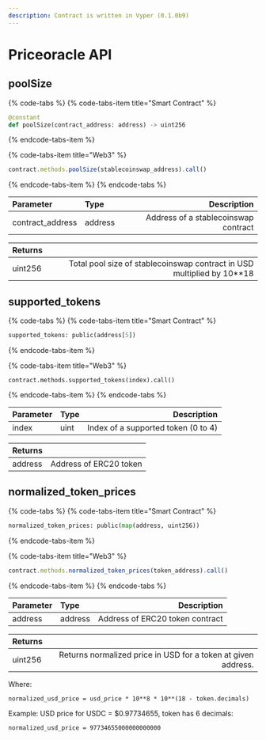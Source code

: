 ```yaml
---
description: Contract is written in Vyper (0.1.0b9)
---
```


# Priceoracle API

## poolSize

{% code-tabs %}
{% code-tabs-item title="Smart Contract" %}
```python
@constant
def poolSize(contract_address: address) -> uint256
```
{% endcode-tabs-item %}

{% code-tabs-item title="Web3" %}
```javascript
contract.methods.poolSize(stablecoinswap_address).call()
```
{% endcode-tabs-item %}
{% endcode-tabs %}

| Parameter | Type | Description |
| :--- | :--- | ---: |
| contract\_address | address | Address of a stablecoinswap contract |

| Returns |  |
| :--- | ---: |
| uint256 | Total pool size of stablecoinswap contract in USD multiplied by 10\*\*18 |

## supported\_tokens

{% code-tabs %}
{% code-tabs-item title="Smart Contract" %}
```python
supported_tokens: public(address[5])
```
{% endcode-tabs-item %}

{% code-tabs-item title="Web3" %}
```
contract.methods.supported_tokens(index).call()
```
{% endcode-tabs-item %}
{% endcode-tabs %}

| Parameter | Type | Description |
| :--- | :--- | ---: |
| index | uint | Index of a supported token \(0 to 4\) |

| Returns |  |
| :--- | ---: |
| address | Address of ERC20 token |

## normalized\_token\_prices

{% code-tabs %}
{% code-tabs-item title="Smart Contract" %}
```python
normalized_token_prices: public(map(address, uint256))
```
{% endcode-tabs-item %}

{% code-tabs-item title="Web3" %}
```javascript
contract.methods.normalized_token_prices(token_address).call()
```
{% endcode-tabs-item %}
{% endcode-tabs %}

| Parameter | Type | Description |
| :--- | :--- | ---: |
| address | address | Address of ERC20 token contract |

| Returns |  |
| :--- | ---: |
| uint256 | Returns normalized price in USD for a token at given address.  |

Where:

`normalized_usd_price = usd_price * 10**8 * 10**(18 - token.decimals)`

Example: USD price for USDC = $0.97734655, token has 6 decimals:

`normalized_usd_price = 97734655000000000000`

